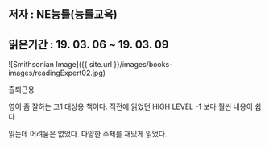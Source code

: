 ## 저자 :  NE능률(능률교육)

## 읽은기간 : 19. 03. 06 ~ 19. 03. 09

![Smithsonian Image]({{ site.url }}/images/books-images/readingExpert02.jpg)

출퇴근용

영어 좀 잘하는 고1 대상용 책이다. 직전에 읽었던 HIGH LEVEL -1 보다 훨씬 내용이 쉽다.

읽는데 어려움은 없었다. 다양한 주제를 재밌게 읽었다.
